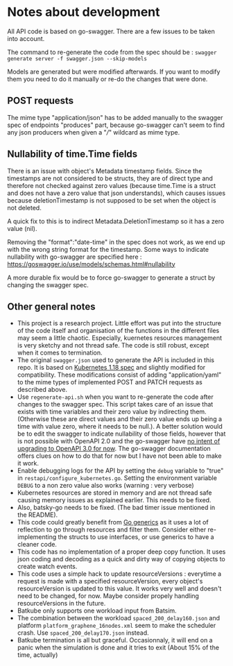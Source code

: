 # Notes about development

All API code is based on go-swagger. There are a few issues to be taken into account.

The command to re-generate the code from the spec should be :
`swagger generate server -f swagger.json --skip-models`

Models are generated but were modified afterwards. If you want to modify them
you need to do it manually or re-do the changes that were done.

## POST requests

The mime type "application/json" has to be added manually to
the swagger spec of endpoints "produces" part, because go-swagger can't seem
to find any json producers when given a "*/*" wildcard as mime type.

## Nullability of time.Time fields

There is an issue with object's Metadata timestamp fields. Since the timestamps
are not considered to be structs, they are of direct type and therefore not
checked against zero values (because time.Time is a struct and does not have a
zero value that json understands), which causes issues because
deletionTimestamp is not supposed to be set when the object is not deleted.

A quick fix to this is to indirect Metadata.DeletionTimestamp so it has a zero
value (nil).

Removing the "format":"date-time" in the spec does not work, as we end up with
the wrong string format for the timestamp.
Some ways to indicate nullability with go-swagger are specified here : https://goswagger.io/use/models/schemas.html#nullability

A more durable fix would be to force go-swagger to generate a struct by
changing the swagger spec.

## Other general notes

- This project is a research project. Little effort was put into the structure
    of the code itself and organisation of the functions in the different files
    may seem a little chaotic. Especially, kuernetes resources management is
    very sketchy and not thread safe. The code is still robust, except when it
    comes to termination.
- The original `swagger.json` used to generate the API is included in this
    repo. It is based on [Kubernetes 1.18
    spec](https://github.com/kubernetes/kubernetes/blob/release-1.18/api/openapi-spec/swagger.json)
    and slightly modified for compatibility. These modifications consist of
    adding "application/yaml" to the mime types of implemented POST and PATCH
    requests as described above.
- Use `regenerate-api.sh` when you want to re-generate the code after changes
    to the swagger spec. This script takes care of an issue that exists with
    time variables and their zero value by indirecting them. (Otherwise these
    are direct values and their zero value ends up being a time with value
    zero, where it needs to be null.). A better solution would be to edit the
    swagger to indicate nullability of those fields, however that is not
    possible with OpenAPI 2.0 and the go-swagger have [no intent of upgrading
    to OpenAPI 3.0 for
    now](https://github.com/go-swagger/go-swagger/issues/1122). The go-swagger
    documentation offers clues on how to do that for now but I have not been
    able to make it work.
- Enable debugging logs for the API by setting the `debug` variable to "true"
    in `restapi/configure_kubernetes.go`. Setting the environment variable
    `DEBUG` to a non zero value also works (warning : very verbose)
- Kubernetes resources are stored in memory and are not thread safe causing
    memory issues as explained earlier. This needs to be fixed.
- Also, batsky-go needs to be fixed. (The bad timer issue mentioned in the
    README).
- This code could greatly benefit from [Go
    generics](https://blog.golang.org/generics-next-step) as it uses a lot of
    reflection to go through resources and filter them. Consider either
    re-implementing the structs to use interfaces, or use generics to have a
    cleaner code.
- This code has no implementation of a proper deep copy function. It uses json
    coding and decoding as a quick and dirty way of copying objects to create
    watch events.
- This code uses a simple hack to update resourceVersions : everytime a request
    is made with a specified resourceVersion, every object's resourceVersion is
    updated to this value. It works very well and doesn't need to be changed,
    for now. Maybe consider propely handling resourceVersions in the future.
- Batkube only supports one workload input from Batsim.
- The combination between the workload `spaced_200_delay160.json` and platform
    `platform_graphene_16nodes.xml` seem to make the scheduler crash. Use
    `spaced_200_delay170.json` instead.
- Batkube termination is all but graceful. Occasionnaly, it will end on a panic
    when the simulation is done and it tries to exit (About 15% of the time,
    actually)
